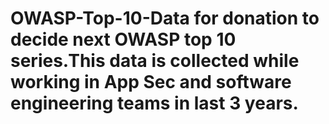 # OWASP-Top-10-Data for donation to decide next OWASP top 10 series.This data is collected while working in App Sec and software engineering teams in last 3 years.
